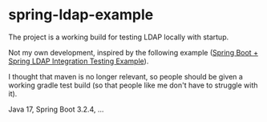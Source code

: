 # spring-ldap-example

The project is a working build for testing LDAP locally with startup.

Not my own development, inspired by the following example ([Spring Boot + Spring LDAP Integration Testing Example](https://memorynotfound.com/spring-boot-spring-ldap-integration-testing-example/)).

I thought that maven is no longer relevant, so people should be given a working gradle test build (so that people like me don't have to struggle with it).

Java 17, Spring Boot 3.2.4, ...